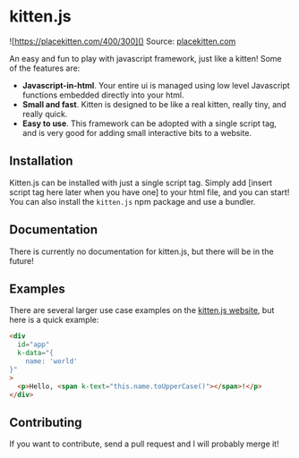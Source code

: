 # kitten.js

![https://placekitten.com/400/300]()
Source: [placekitten.com](https://placekitten.com)

An easy and fun to play with javascript framework, just like a kitten! Some of the features are:

- **Javascript-in-html**. Your entire ui is managed using low level Javascript functions embedded directly into your html.
- **Small and fast**. Kitten is designed to be like a real kitten, really tiny, and really quick.
- **Easy to use**. This framework can be adopted with a single script tag, and is very good for adding small interactive bits to a website.

## Installation

Kitten.js can be installed with just a single script tag. Simply add [insert script tag here later when you have one] to your html file, and you can start! You can also install the `kitten.js` npm package and use a bundler.

## Documentation

There is currently no documentation for kitten.js, but there will be in the future!

## Examples

There are several larger use case examples on the [kitten.js website](#), but here is a quick example:

<!-- todo: add kitten.js website link -->

```html
<div
  id="app"
  k-data="{
    name: 'world'
}"
>
  <p>Hello, <span k-text="this.name.toUpperCase()"></span>!</p>
</div>
```

## Contributing

If you want to contribute, send a pull request and I will probably merge it!

<!-- todo: make contributing section -->
